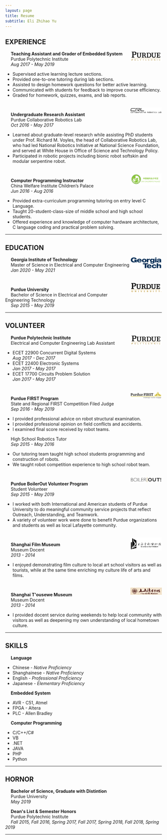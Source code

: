 ```yaml
---
layout: page
title: Resume
subtitle: Eli Zhihao Yu
---
```


## EXPERIENCE

<img src="/img/resume/polytech.png" class = "lazyload" style="vertical-align:top; width:20%; float:right;">

&emsp;
**Teaching Assistant and Grader of Embedded System**
<br/>
&emsp;
Purdue Polytechnic Institute
<br/>
&emsp;
*Aug 2017 - May 2019*

- Supervised active learning lecture sections.
- Provided one-to-one tutoring during lab sections.
- Assisted to design homework questions for better active learning.
- Communicated with students for feedback to improve course efficiency.
- Graded for homework, quizzes, exams, and lab reports.

<br/>

<img src="/img/resume/crl.png" class = "lazyload" style="vertical-align:top; width:20%; float:right;">

&emsp;
**Undergraduate Research Assistant**
<br/>
&emsp;
Purdue Collaborative Robotics Lab
<br/>
&emsp;
*Oct 2016 - May 2017*

- Learned about graduate-level research while assisting PhD students under Prof. Richard M. Voyles, the head of Collaborative Robotics Lab, who had led National Robotics Initiative at National Science Foundation, and served at White House in Office of Science and Technology Policy.
- Participated in robotic projects including bionic robot softskin and modular serpentine robot.

<br/>

<img src="/img/resume/cwicp.png" class = "lazyload" style="vertical-align:top; width:20%; float:right;">

&emsp;
**Computer Programming Instructor**
<br/>
&emsp;
China Welfare Institute Children’s Palace
<br/>
&emsp;
*Jun 2016 - Aug 2016*

- Provided extra-curriculum programming tutoring on entry level C Language.
- Taught 20-student-class-size of middle school and high school students.
- Offered experience and knowledge of computer hardware architecture, C language coding and practical problem solving.

---

## EDUCATION

<img src="/img/resume/gatech.gif" class = "lazyload" style="vertical-align:top; width:20%; float:right;">

&emsp;
**Georgia Institute of Technology**
<br/>
&emsp;
Master of Science in Electrical and Computer Engineering
<br/>
&emsp;
*Jan 2020 - May 2021*

<br/>

<img src="/img/resume/purdue.png" class = "lazyload" style="vertical-align:top; width:20%; float:right;">

&emsp;
**Purdue University**
<br/>
&emsp;
Bachelor of Science in Electrical and Computer Engineering Technology
<br/>
&emsp;
*Sep 2015 - May 2019*

---

## VOLUNTEER

<img src="/img/resume/polytech.png" class = "lazyload" style="vertical-align:top; width:20%; float:right;">

&emsp;
**Purdue Polytechnic Institute**
<br/>
&emsp;
Electrical and Computer Engineering Lab Assistant

- ECET 22900 Concurrent Digital Systems
<br/>*Aug 2017 - Dec 2017*
- ECET 22400 Electronic Systems
<br/>*Jan 2017 - May 2017*
- ECET 17700 Circuits Problem Solution
<br/>*Jan 2017 - May 2017*

<br/>

<img src="/img/resume/PFP.png" class = "lazyload" style="vertical-align:top; width:20%; float:right;">

&emsp;
**Purdue FIRST Program**
<br/>
&emsp;
State and Regional FIRST Competition Filed Judge
<br/>
&emsp;
*Sep 2016 - May 2019*

- I provided professional advice on robot structural examination.
- I provided professional opinion on field conflicts and accidents.
- I examined final score received by robot teams.

&emsp;
High School Robotics Tutor
<br/>
&emsp;
*Sep 2015 - May 2016*

- Our tutoring team taught high school students programming and construction of robots.
- We taught robot competition experience to high school robot team.

<br/>

<img src="/img/resume/BoilerOut.png" class = "lazyload" style="vertical-align:top; width:20%; float:right;">

&emsp;
**Purdue BoilerOut Volunteer Program**
<br/>
&emsp;
Student Volunteer
<br/>
&emsp;
*Sep 2015 - May 2019*

- I worked with both International and American students of Purdue University to do meaningful community service projects that reflect Outreach, Understanding, and Teamwork.
- A variety of volunteer work were done to benefit Purdue organizations and students as well as local Lafayette community.

<br/>

<img src="/img/resume/SFM.png" class = "lazyload" style="vertical-align:top; width:20%; float:right;">

&emsp;
**Shanghai Film Museum**
<br/>
&emsp;
Museum Docent
<br/>
&emsp;
*2013 - 2014*

- I enjoyed demonstrating film culture to local art school visitors as well as tourists, while at the same time enriching my culture life of arts and films.

<br/>

<img src="/img/resume/TSWM.png" class = "lazyload" style="vertical-align:top; width:20%; float:right;">

&emsp;
**Shanghai T'ousewe Museum**
<br/>
&emsp;
Museum Docent
<br/>
&emsp;
*2013 - 2014*

- I provided docent service during weekends to help local community with visitors as well as deepening my own understanding of local hometown culture.

---

## SKILLS

&emsp;
**Language**
<br/>
- Chinese - *Native Proficiency*
- Shanghainese - *Native Proficiency*
- English - *Professional Proficiency*
- Japanese - *Elementary Proficiency*

&emsp;
**Embedded System**
<br/>

- AVR - C51, Atmel
- FPGA - Altera
- PLC - Allen Bradley

&emsp;
**Computer Programming**
<br/>

- C/C++/C#
- VB
- .NET
- JAVA
- PHP
- Python

---

## HORNOR

&emsp;
**Bachelor of Science, Graduate with Distintion**
<br/>
&emsp;
Purdue University
<br/>
&emsp;
*May 2019*

&emsp;
**Dean's List & Semester Honors**
<br/>
&emsp;
Purdue Polytechnic Institute
<br/>
&emsp;
*Fall 2015, Fall 2016, Spring 2017, Fall 2017, Spring 2018, Fall 2018, Spring 2019*

---